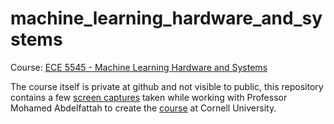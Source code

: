 # machine_learning_hardware_and_systems
Course: [ECE 5545 - Machine Learning Hardware and Systems](https://www.coursicle.com/cornell/courses/ECE/5545/)

The course itself is private at github and not visible to public, this repository contains a few [screen captures](course.pdf) taken while working with Professor Mohamed Abdelfattah to create the [course](https://www.coursicle.com/cornell/courses/ECE/5545/) at Cornell University.
